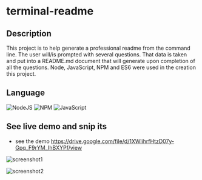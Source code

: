 



# terminal-readme

## Description

This project is to help generate a professional readme from the command line. The user will/is prompted with several questions. That data is taken and put into a README.md document that will generate upon completion of all the questions. Node, JavaScript, NPM and ES6 were used in the creation this project. 

## Language

![NodeJS](https://img.shields.io/badge/node.js-%2343853D.svg?style=for-the-badge&logo=node.js&logoColor=white)
![NPM](https://img.shields.io/badge/NPM-%23000000.svg?style=for-the-badge&logo=npm&logoColor=white)
![JavaScript](https://img.shields.io/badge/javascript-%23323330.svg?style=for-the-badge&logo=javascript&logoColor=%23F7DF1E)

## See live demo and snip its
 - see the demo https://drive.google.com/file/d/1XWlihrfHtzD07y-Gpq_F9rYM_IhBXYPf/view
 

![screenshot1](https://user-images.githubusercontent.com/84681402/128962505-f9ca7133-1a14-4a50-a91f-7bbd537a8ff4.png)


![screenshot2](https://user-images.githubusercontent.com/84681402/128962533-fab4db85-f6a3-4b19-9f04-b28e36de9a09.png)
